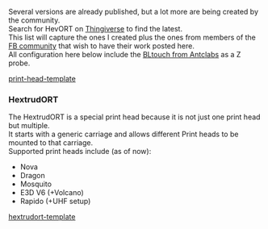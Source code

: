 <script>
new Vue({
  el: "grid:nth-of-type(1)",
  data: {
    config: {},
    items: [
        {
            title: "E3D Hemera",
            image: "../assets/images/components/HemeraThumb.png",
            description: `Including configuration for E3D V6,
                        <br>Volcano
                        <br>and Super Volcano heatblocks.
                        <br><br>Part cooling is achieved via BerdAir system
                        .<br><br>Duct STL include on the Thingiverse page.`,
            buttons: [
                {title: "Thingiverse", link: "https://www.thingiverse.com/thing:4238471"},
                {title: "CAD File", link: "https://a360.co/2U1i6ob"},
            ],
            customContent: "<span class='component-active-status'>Since March 2020</span>",
        },
        {
            title: "BMG/Titan Aqua",
            image: "../assets/images/components/BMGAquaThumb.png",
            description: `This is the all metal BMG (Right Hand) paired with a Titan Aqua cooling plate,
                        <br>E3D Volcano
                        <br>and the E3D slim stepper.
                        <br><br>BLTouch and Optical endstop sensor mounts as well.`,
            buttons: [
                {title: "Thingiverse", link: "https://www.thingiverse.com/thing:4411289"},
                {title: "CAD File", link: "https://a360.co/3fY7MFT"},
            ],
            customContent: "<span class='component-active-status'>Since May 2020</span>",
        },
        {
            title: "E3D Hemera Top Mounted and SuperVolcano",
            image: "../assets/images/components/HemeraTopMountThumb.png",
            description: `This print head requires the use of E3D Super Volcano.
                        <br><br>Part cooling is achieved by BerdAir system.
                        <br><br>Bltouch and optical sensors are used for positioning.`,
            buttons: [
                {title: "Thingiverse", link: "https://www.thingiverse.com/thing:4556554"},
                {title: "CAD File", link: "https://a360.co/39ryl4z"},
            ],
            customContent: "<span class='component-active-status'>Since July 2020</span>",
        },
    ]
  }
});
new Vue({
  el: "grid:nth-of-type(2)",
  data: {
    config: {
        gridTemplateColumns: "1fr 1fr",
    },
    items: [
        {
            title: "HextrudORT",
            image: "../assets/images/components/HextrudORT_CoverThumb.jpg",
            description: `Collection of multiple print heads based on the HextrudORT (Extruder + Hotend) carriage`,
            buttons: [
                {title: "HextrudORT GitHub Page", link: "https://miragec79.github.io/HextrudORT/"},
            ],
            customContent: "<span class='component-active-status'>Active</span>",
        },
    ]
  }
});
</script>

Several versions are already published, but a lot more are being created by the community.  
Search for HevORT on [Thingiverse](https://www.thingiverse.com/) to find the latest.  
This list will capture the ones I created plus the ones from members of the [FB community](https://www.facebook.com/groups/hevort/) that wish to have their work posted here.  
All configuration here below include the [BLtouch from Antclabs](https://www.antclabs.com/bltouch) as a Z probe.

[print-head-template](../../assets/templates/grid-template.md ':include')

### HextrudORT

The HextrudORT is a special print head because it is not just one print head but multiple.  
It starts with a generic carriage and allows different Print heads to be mounted to that carriage.  
Supported print heads include (as of now):
* Nova
* Dragon
* Mosquito
* E3D V6 (+Volcano)
* Rapido (+UHF setup)

[hextrudort-template](../../assets/templates/grid-template.md ':include')
